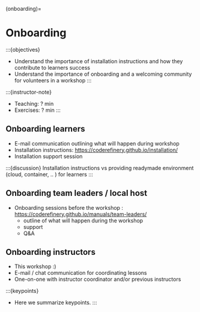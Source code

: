 (onboarding)=

# Onboarding

:::{objectives}
- Understand the importance of  installation instructions and how they contribute to learners success
- Understand the importance of onboarding and a welcoming community for volunteers in a workshop
:::

:::{instructor-note}
- Teaching: ? min
- Exercises: ? min
:::

## Onboarding learners

- E-mail communication outlining what will happen during workshop
- Installation instructions: https://coderefinery.github.io/installation/
- Installation support session

:::{discussion}
Installation instructions vs providing readymade environment (cloud, container, .. ) for learners
:::

## Onboarding team leaders / local host

- Onboarding sessions before the workshop : https://coderefinery.github.io/manuals/team-leaders/
  - outline of what will happen during the workshop
  - support
  - Q&A

## Onboarding instructors

- This workshop :)
- E-mail / chat communication for coordinating lessons
- One-on-one with instructor coordinator and/or previous instructors

:::{keypoints}
- Here we summarize keypoints.
:::
